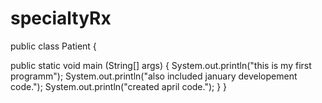 # specialtyRx

public class Patient { 


  public static void main (String[] args) {
    System.out.println("this is my first programm");
    System.out.println("also included january developement code.");
    System.out.println("created april code.");
   }
}
